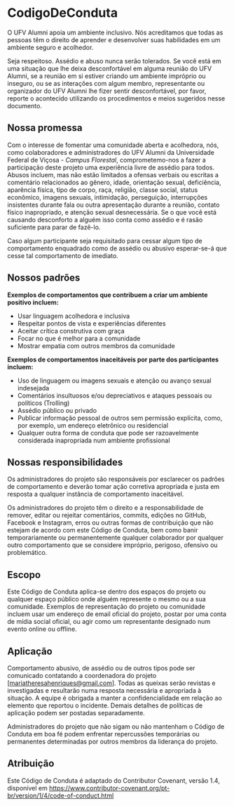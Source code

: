 # CodigoDeConduta

O UFV Alumni apoia um ambiente inclusivo. Nós acreditamos que todas as pessoas têm o
direito de aprender e desenvolver suas habilidades em um ambiente seguro e acolhedor.

Seja respeitoso. Assédio e abuso nunca serão tolerados. Se você está em uma situação que lhe deixa desconfortável em alguma
reunião do UFV Alumni, se a reunião em si estiver criando um ambiente impróprio ou inseguro, ou se as interações com 
algum membro, representante ou organizador do UFV Alumni lhe fizer sentir desconfortável, por favor, reporte o acontecido 
utilizando os procedimentos e meios sugeridos nesse documento. 


## Nossa promessa

Com o interesse de fomentar uma comunidade aberta e acolhedora, nós, como colaboradores e administradores do UFV Alumni da Universidade Federal de Viçosa - _Campus Florestal_, comprometemo-nos a fazer a participação deste projeto uma experiência livre de assédio para todos. Abusos incluem, mas não estão limitados a ofensas verbais ou escritas a comentário relacionados ao gênero, idade, orientação sexual, deficiência, aparência física, tipo de corpo, raça, religião, classe social, status econômico, imagens sexuais, intimidação, perseguição, interrupções insistentes durante fala ou outra apresentação durante a reunião, contato físico inapropriado, e atenção sexual desnecessária. Se o que você está causando desconforto a alguém isso conta como assédio e é rasão suficiente para parar de fazê-lo.

Caso algum participante seja requisitado para cessar algum tipo de comportamento enquadrado como de assédio ou abusivo esperar-se-á que cesse tal comportamento de imediato. 


## Nossos padrões

**Exemplos de comportamentos que contribuem a criar um ambiente positivo incluem:**

* Usar linguagem acolhedora e inclusiva
* Respeitar pontos de vista e experiências diferentes
* Aceitar crítica construtiva com graça
* Focar no que é melhor para a comunidade
* Mostrar empatia com outros membros da comunidade

**Exemplos de comportamentos inaceitáveis por parte dos participantes incluem:**

* Uso de linguagem ou imagens sexuais e atenção ou avanço sexual indesejada
* Comentários insultuosos e/ou depreciativos e ataques pessoais ou políticos (Trolling)
* Assédio público ou privado
* Publicar informação pessoal de outros sem permissão explícita, como, por exemplo, um endereço eletrônico ou residencial
* Qualquer outra forma de conduta que pode ser razoavelmente considerada inapropriada num ambiente profissional

## Nossas responsibilidades

Os administradores do projeto são responsáveis por esclarecer os padrões de comportamento e deverão tomar ação corretiva apropriada e justa em resposta a qualquer instância de comportamento inaceitável.

Os administradores do projeto têm o direito e a responsabilidade de remover, editar ou rejeitar comentários, commits, edições no GitHub, Facebook e Instagram, erros ou outras formas de contribuição que não estejam de acordo com este Código de Conduta, bem como banir temporariamente ou permanentemente qualquer colaborador por qualquer outro comportamento que se considere impróprio, perigoso, ofensivo ou problemático.

## Escopo

Este Código de Conduta aplica-se dentro dos espaços do projeto ou qualquer espaço público onde alguém represente o mesmo ou a sua comunidade. Exemplos de representação do projeto ou comunidade incluem usar um endereço de email oficial do projeto, postar por uma conta de mídia social oficial, ou agir como um representante designado num evento online ou offline. 

## Aplicação

Comportamento abusivo, de assédio ou de outros tipos pode ser comunicado contatando a coordenadora do projeto [mariatheresahenriques@gmail.com]. Todas as queixas serão revistas e investigadas e resultarão numa resposta necessária e apropriada à situação. A equipe é obrigada a manter a confidencialidade em relação ao elemento que reportou o incidente. Demais detalhes de políticas de aplicação podem ser postadas separadamente.

Administradores do projeto que não sigam ou não mantenham o Código de Conduta em boa fé podem enfrentar repercussões temporárias ou permanentes determinadas por outros membros da liderança do projeto.

## Atribuição

Este Código de Conduta é adaptado do Contributor Covenant, versão 1.4, disponível em https://www.contributor-covenant.org/pt-br/version/1/4/code-of-conduct.html
